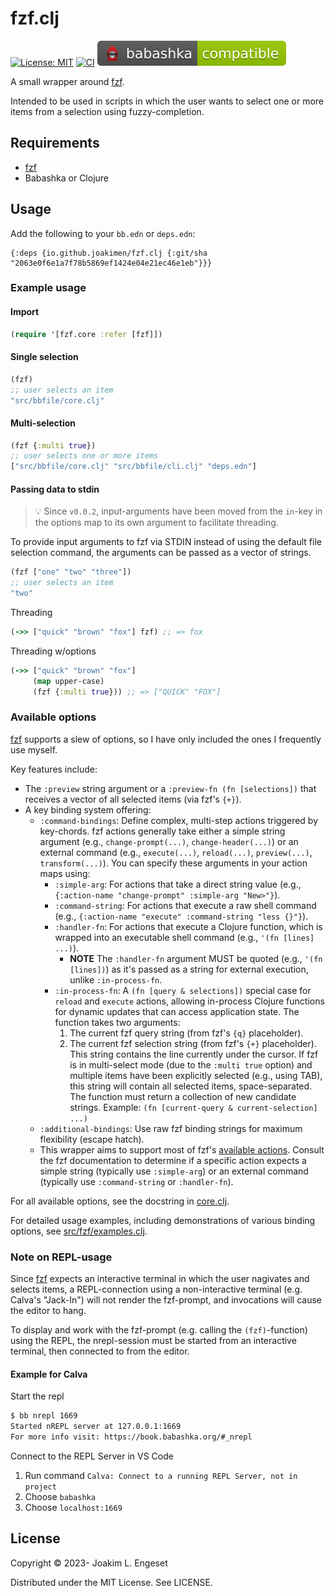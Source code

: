 # fzf.clj

[![License: MIT](https://img.shields.io/badge/license-MIT-blue.svg?style=flat)](https://choosealicense.com/licenses/mit/) [![CI](https://github.com/joakimen/fzf.clj/actions/workflows/ci.yml/badge.svg)](https://github.com/joakimen/fzf.clj/actions/workflows/ci.yml) [![bb compatible](https://raw.githubusercontent.com/babashka/babashka/master/logo/badge.svg)](https://babashka.org)

A small wrapper around [fzf](https://github.com/junegunn/fzf).

Intended to be used in scripts in which the user wants to select one or more items from a selection using fuzzy-completion.

## Requirements

- [fzf](https://github.com/junegunn/fzf)
- Babashka or Clojure

## Usage

Add the following to your `bb.edn` or `deps.edn`:

```edn
{:deps {io.github.joakimen/fzf.clj {:git/sha "2063e0f6e1a7f78b5869ef1424e04e21ec46e1eb"}}}
```

### Example usage

#### Import

```clojure
(require '[fzf.core :refer [fzf]])
```

#### Single selection

```clojure
(fzf)
;; user selects an item
"src/bbfile/core.clj"
```

#### Multi-selection

```clojure
(fzf {:multi true})
;; user selects one or more items
["src/bbfile/core.clj" "src/bbfile/cli.clj" "deps.edn"]
```

#### Passing data to stdin

> :bulb: Since `v0.0.2`, input-arguments have been moved from the `in`-key in the options map to its own argument to facilitate threading.

To provide input arguments to fzf via STDIN instead of using the default file selection command, the arguments can be passed as a vector of strings.

```clojure
(fzf ["one" "two" "three"])
;; user selects an item
"two"
```

Threading

```clojure
(->> ["quick" "brown" "fox"] fzf) ;; => fox
```

Threading w/options

```clojure
(->> ["quick" "brown" "fox"]
     (map upper-case)
     (fzf {:multi true})) ;; => ["QUICK" "FOX"]
```

### Available options

[fzf](https://github.com/junegunn/fzf) supports a slew of options, so I have only included the ones I frequently use myself.

Key features include:
- The `:preview` string argument or a `:preview-fn (fn [selections])` that
  receives a vector of all selected items (via fzf's `{+}`).
- A key binding system offering:
  - `:command-bindings`: Define complex, multi-step actions triggered by
    key-chords. fzf actions generally take either a simple string argument
    (e.g., `change-prompt(...)`, `change-header(...)`) or an external
    command (e.g., `execute(...)`, `reload(...)`, `preview(...)`,
    `transform(...)`). You can specify these arguments in your action maps
    using:
    - `:simple-arg`: For actions that take a direct string value (e.g.,
      `{:action-name "change-prompt" :simple-arg "New>"}`).
    - `:command-string`: For actions that execute a raw shell command (e.g.,
      `{:action-name "execute" :command-string "less {}"}`).
    - `:handler-fn`: For actions that execute a Clojure function, which is
      wrapped into an executable shell command (e.g., `'(fn [lines] ...)`).
      - **NOTE** The `:handler-fn` argument MUST be quoted (e.g., `'(fn [lines])`)
      as it's passed as a string for external execution, unlike `:in-process-fn`.
    - `:in-process-fn`: A `(fn [query & selections])` special case for
      `reload` and `execute` actions, allowing in-process Clojure functions
      for dynamic updates that can access application state. The function takes
      two arguments:
      1. The current fzf query string (from fzf's `{q}` placeholder).
      2. The current fzf selection string (from fzf's `{+}` placeholder).
         This string contains the line currently under the cursor.
         If fzf is in multi-select mode (due to the `:multi true` option)
         and multiple items have been explicitly selected (e.g., using TAB),
         this string will contain all selected items, space-separated.
      The function must return a collection of new candidate strings.
      Example: `(fn [current-query & current-selection] ...)`
  - `:additional-bindings`: Use raw fzf binding strings for maximum
    flexibility (escape hatch).
  - This wrapper aims to support most of fzf's [available actions](https://man.archlinux.org/man/fzf.1.en#AVAILABLE_ACTIONS:).
    Consult the fzf documentation to determine if a specific action expects a
    simple string (typically use `:simple-arg`) or an external command
    (typically use `:command-string` or `:handler-fn`).

For all available options, see the docstring in [core.clj](src/fzf/core.clj).

For detailed usage examples, including demonstrations of various binding options, see [src/fzf/examples.clj](src/fzf/examples.clj).

### Note on REPL-usage

Since [fzf](https://github.com/junegunn/fzf) expects an interactive terminal in which the user nagivates and selects items, a REPL-connection using a non-interactive terminal (e.g. Calva's "Jack-In") will not render the fzf-prompt, and invocations will cause the editor to hang.

To display and work with the fzf-prompt (e.g. calling the `(fzf)`-function) using the REPL, the nrepl-session must be started from an interactive terminal, then connected to from the editor.

#### Example for Calva

Start the repl

```bash
$ bb nrepl 1669
Started nREPL server at 127.0.0.1:1669
For more info visit: https://book.babashka.org/#_nrepl
```

Connect to the REPL Server in VS Code

1. Run command `Calva: Connect to a running REPL Server, not in project`
2. Choose `babashka`
3. Choose `localhost:1669`

## License

Copyright © 2023- Joakim L. Engeset

Distributed under the MIT License. See LICENSE.

